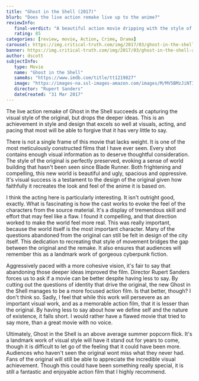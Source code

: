 ```yaml
---
title: "Ghost in the Shell (2017)"
blurb: "Does the live action remake live up to the anime?"
reviewInfo:
   final-verdict: "A beautiful action movie dripping with the style of the original that drops the bigger ideas."
   rating: 85
categories: [review, movie, Action, Crime, Drama]
carousel: https://img.critical-truth.com/img/2017/03/ghost-in-the-shell-cover.jpg
banner: https://img.critical-truth.com/img/2017/03/ghost-in-the-shell-article1.jpg
author: dscott
subjectInfo:
   type: Movie
   name: "Ghost in the Shell"
   sameAs: "https://www.imdb.com/title/tt1219827"
   image: "https://images-na.ssl-images-amazon.com/images/M/MV5BMzJiNTI3MjItMGJiMy00YzA1LTg2MTItZmE1ZmRhOWQ0NGY1XkEyXkFqcGdeQXVyOTk4MTM0NQ@@._V1_SX300.jpg"
   director: "Rupert Sanders"
   dateCreated: "31 Mar 2017"
---
```



The live action remake of Ghost in the Shell succeeds at capturing the visual style of the original, but drops the deeper ideas. This is an achievement in style and design that excels so well at visuals, acting, and pacing that most will be able to forgive that it has very little to say.

There is not a single frame of this movie that lacks weight. It is one of the most meticulously constructed films that I have ever seen. Every shot contains enough visual information as to deserve thoughtful consideration. The style of the original is perfectly preserved, evoking a sense of world building that hasn't been seen since Blade Runner. Both frightening and compelling, this new world is beautiful and ugly, spacious and oppressive. It's visual success is a testament to the design of the original given how faithfully it recreates the look and feel of the anime it is based on.

I think the acting here is particularly interesting. It isn't outright good, exactly. What is fascinating is how the cast works to evoke the feel of the characters from the source material. It's a display of tremendous skill and effort that may feel like a flaw. I found it compelling, and that direction worked to make the world feel more real. This was really important, because the world itself is the most important character. Many of the questions abandoned from the original can still be felt in design of the city itself. This dedication to recreating that style of movement bridges the gap between the original and the remake. It also ensures that audiences will remember this as a landmark work of gorgeous cyberpunk fiction.

Aggressively paced with a more cohesive vision, it's fair to say that abandoning those deeper ideas improved the film. Director Rupert Sanders forces us to ask if a movie can be better despite having less to say. By cutting out the questions of identity that drive the original, the new Ghost in the Shell manages to be a more focused action film. Is that better, though? I don't think so. Sadly, I feel that while this work will persevere as an important visual work, and as a memorable action film, that it is lesser than the original. By having less to say about how we define self and the nature of existence, it falls short. I would rather have a flawed movie that tried to say more, than a great movie with no voice.

Ultimately, Ghost in the Shell is an above average summer popcorn flick. It's a landmark work of visual style will have it stand out for years to come, though it is difficult to let go of the feeling that it could have been more. Audiences who haven't seen the original wont miss what they never had. Fans of the original will still be able to appreciate the incredible visual achievement. Though this could have been something really special, it is still a fantastic and enjoyable action film that I highly recommend.